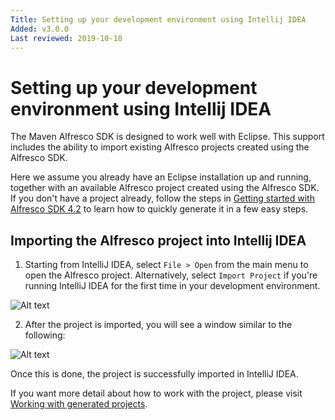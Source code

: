 ```yaml
---
Title: Setting up your development environment using Intellij IDEA
Added: v3.0.0
Last reviewed: 2019-10-18
---
```

# Setting up your development environment using Intellij IDEA

The Maven Alfresco SDK is designed to work well with Eclipse. This support includes the ability to import existing Alfresco projects created using the 
Alfresco SDK.

Here we assume you already have an Eclipse installation up and running, together with an available Alfresco project created using the Alfresco SDK. If you 
don't have a project already, follow the steps in [Getting started with Alfresco SDK 4.2](../getting-started.md) to learn how to quickly generate it in a few 
easy steps.

## Importing the Alfresco project into Intellij IDEA

1. Starting from IntelliJ IDEA, select `File > Open` from the main menu to open the Alfresco project. Alternatively, select `Import Project` if you're running 
IntelliJ IDEA for the first time in your development environment.

![Alt text](../docassets/images/sdk-dev-env-intellij-import.png "IntelliJ maven project import")

2. After the project is imported, you will see a window similar to the following:

![Alt text](../docassets/images/sdk-dev-env-intellij-finish.png "IntelliJ maven project imported")

Once this is done, the project is successfully imported in IntelliJ IDEA. 

If you want more detail about how to work with the project, please visit [Working with generated projects](../working-with-generated-projects/README.md).
